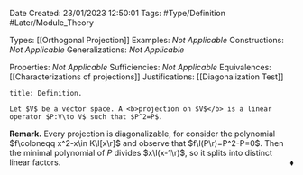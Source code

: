 <div class="topSpace"></div>

Date Created: 23/01/2023 12:50:01
Tags: #Type/Definition #Later/Module_Theory

Types: [[Orthogonal Projection]]
Examples: <i>Not Applicable</i>
Constructions: <i>Not Applicable</i>
Generalizations: <i>Not Applicable</i>

Properties: <i>Not Applicable</i>
Sufficiencies: <i>Not Applicable</i>
Equivalences: [[Characterizations of projections]]
Justifications: [[Diagonalization Test]]

``` ad-Definition
title: Definition.

Let $V$ be a vector space. A <b>projection on $V$</b> is a linear operator $P:V\to V$ such that $P^2=P$.

```

<b>Remark.</b> Every projection is diagonalizable, for consider the polynomial $f\coloneqq x^2-x\in K\l[x\r]$ and observe that $f\l(P\r)=P^2-P=0$. Then the minimal polynomial of $P$ divides $x\l(x-1\r)$, so it splits into distinct linear factors.<span style="float:right;">$\blacklozenge$</span>
